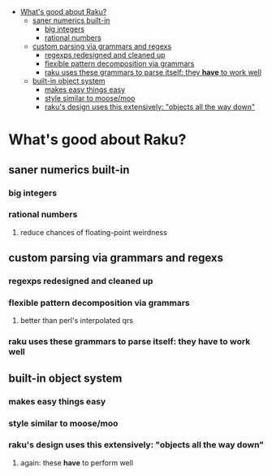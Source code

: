 - [What's good about Raku?](#orgfcb0eaa)
  - [saner numerics built-in](#orgd4f072e)
    - [big integers](#orgc84543a)
    - [rational numbers](#org62c2af4)
  - [custom parsing via grammars and regexs](#org8b4db94)
    - [regexps redesigned and cleaned up](#org5857c8f)
    - [flexible pattern decomposition via grammars](#org3282faa)
    - [raku uses these grammars to parse itself: they **have** to work well](#org1465adf)
  - [built-in object system](#org991fe2d)
    - [makes easy things easy](#org4cec845)
    - [style similar to moose/moo](#org556b3eb)
    - [raku's design uses this extensively: "objects all the way down"](#org7eb176d)


<a id="orgfcb0eaa"></a>

# What's good about Raku?


<a id="orgd4f072e"></a>

## saner numerics built-in


<a id="orgc84543a"></a>

### big integers


<a id="org62c2af4"></a>

### rational numbers

1.  reduce chances of floating-point weirdness


<a id="org8b4db94"></a>

## custom parsing via grammars and regexs


<a id="org5857c8f"></a>

### regexps redesigned and cleaned up


<a id="org3282faa"></a>

### flexible pattern decomposition via grammars

1.  better than perl's interpolated qrs


<a id="org1465adf"></a>

### raku uses these grammars to parse itself: they **have** to work well


<a id="org991fe2d"></a>

## built-in object system


<a id="org4cec845"></a>

### makes easy things easy


<a id="org556b3eb"></a>

### style similar to moose/moo


<a id="org7eb176d"></a>

### raku's design uses this extensively: "objects all the way down"

1.  again: these **have** to perform well
